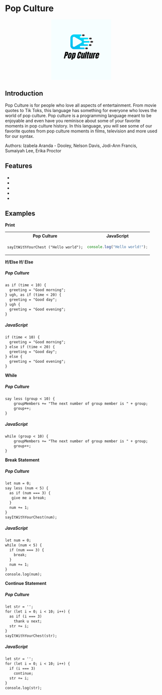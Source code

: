 # Pop Culture

<p align="center">
<img src= "docs/logo.png" height="200">
</p>

## Introduction

Pop Culture is for people who love all aspects of entertainment. From movie quotes to Tik Toks, this language has something for everyone who loves the world of pop culture. Pop culture is a programming language meant to be enjoyable and even have you reminisce about some of your favorite moments in pop culture history. In this language, you will see some of our favorite quotes from pop culture moments in films, television and more used for our syntax.

Authors: Izabela Aranda - Dooley, Nelson Davis, Jodi-Ann Francis, Sumaiyah Lee, Erika Proctor

## Features

-
-
-
-
-

## Examples

**Print**

<table>
  <tr>
  <th>Pop Culture</th>
  <th>JavaScript</th>
  </tr>

  <tr>
  <td>

```Pop Culture
sayItWithYourChest ("Hello world");
```

  </td>

  <td>

```javascript
console.log("Hello world!");
```

  </td>

  </tr>
</table>



**If/Else If/ Else**

##### Pop Culture

```
as if (time < 10) {
  greeting = "Good morning";
} ugh, as if (time < 20) {
  greeting = "Good day";
} ugh {
  greeting = "Good evening";
}
```

##### JavaScript

```
if (time < 10) {
  greeting = "Good morning";
} else if (time < 20) {
  greeting = "Good day";
} else {
  greeting = "Good evening";
}
```

**While**

##### Pop Culture

```
say less (group < 10) {
    groupMembers += "The next number of group member is " + group;
    group++;
}
```

##### JavaScript

```
while (group < 10) {
    groupMembers += "The next number of group member is " + group;
    group++;
}
```

**Break Statement**

##### Pop Culture

```
let num = 0;
say less (num < 5) {
  as if (num === 3) {
   give me a break;
  }
  num += 1;
}
sayItWithYourChest(num);
```

##### JavaScript

```
let num = 0;
while (num < 5) {
  if (num === 3) {
    break;
  }
  num += 1;
}
console.log(num);
```

**Continue Statement**

##### Pop Culture

```
let str = '';
for (let i = 0; i < 10; i++) {
  as if (i === 3)
    thank u next;
  str += i;
}
sayItWithYourChest(str);
```

##### JavaScript

```
let str = '';
for (let i = 0; i < 10; i++) {
  if (i === 3)
    continue;
  str += i;
}
console.log(str);
```
